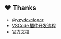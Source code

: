 




## ❤️ Thanks
- [@yzydeveloper](https://zhuanlan.zhihu.com/p/481449781?utm_id=0)
- [VSCode 插件开发流程](https://zhuanlan.zhihu.com/p/71693080)
- [官方文檔](https://code.visualstudio.com/api)
